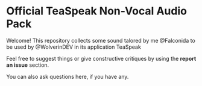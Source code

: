 # Official TeaSpeak Non-Vocal Audio Pack

Welcome!
This repository collects some sound talored by me @Falconida to be used by @WolverinDEV in its application TeaSpeak

Feel free to suggest things or give constructive critiques by using the **report an issue** section.

You can also ask questions here, if you have any.
